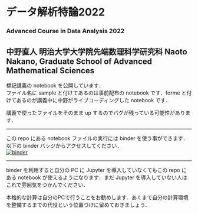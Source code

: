 # データ解析特論2022
### Advanced Course in Data Analysis 2022

中野直人 明治大学大学院先端数理科学研究科
Naoto Nakano, Graduate School of Advanced Mathematical Sciences
---

標記講義の notebook を公開しています．  
ファイル名に sample と付けてあるのは事前配布の notebook です．forme と付けてあるのが講義中に中野がライブコーディングした notebook です．

講義で使ったファイルをそのまま up するのでバグが残っている可能性があります．

---
この repo にある notebook ファイルの実行には binder を使う事ができます．以下の binder バッジからアクセスしてください．  
[![binder](https://mybinder.org/badge_logo.svg)](https://mybinder.org/v2/gh/NTNKN/ADCA2022/master)

---
binder を利用すると自分の PC に Jupyter を導入していなくてもこの repo にある notebook が使えるようになります．まだ Jupyter を導入していない人はこれで雰囲気をつかんでください．

本格的な計算は自分のPCで行うことをお勧めします．あくまで自分の計算環境を整備するまでの代役という位置づけに留めておきましょう．
